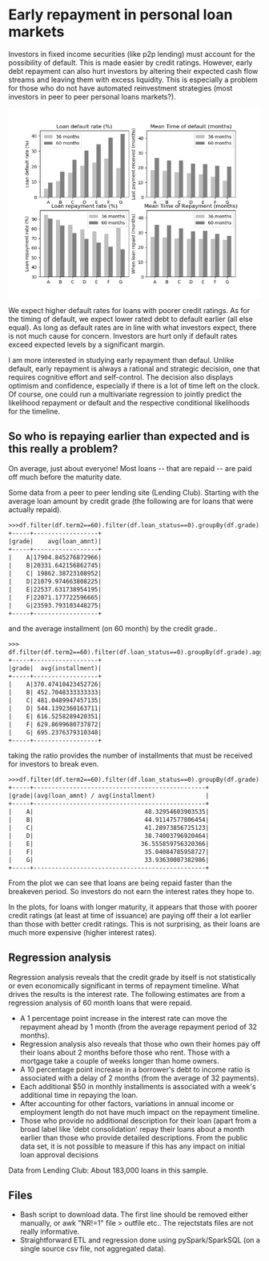 # Early repayment in personal loan markets
Investors in fixed income securities (like p2p lending) must account for the possibility of default. This is made easier by credit ratings. However, early debt repayment can also hurt investors by altering their expected cash flow streams and leaving them with excess liquidity. This is especially a problem for those who do not have automated reinvestment strategies (most investors in peer to peer personal loans markets?).

![LC Default and Repayment plot](./subplotsNoError.png)

We expect higher default rates for loans with poorer credit ratings. As for the timing of default, we expect lower rated debt to default earlier (all else equal). As long as default rates are in line with what investors expect, there is not much cause for concern. Investors are hurt only if default rates exceed expected levels by a significant margin.

I am more interested in studying early repayment than defaul. Unlike default, early repayment is always a rational and strategic decision, one that requires cognitive effort and self-control. The decision also displays optimism and confidence, especially if there is a lot of time left on the clock. Of course, one could run a multivariate regression to jointly predict the likelihood repayment or default and the respective conditional likelihoods for the timeline.

## So who is repaying earlier than expected and is this really a problem?

On average, just about everyone! Most loans -- that are repaid -- are paid off much before the maturity date.

Some data from a peer to peer lending site (Lending Club). Starting with the average loan amount by credit grade (the following are for loans that were actually repaid).


    >>>df.filter(df.term2==60).filter(df.loan_status==0).groupBy(df.grade).agg(F.mean(df.loan_amnt)).sort(df.grade).show()
    +-----+------------------+                                                      
    |grade|    avg(loan_amnt)|
    +-----+------------------+
    |    A|17904.845276872966|
    |    B|20331.642156862745|
    |    C| 19862.38723108952|
    |    D|21079.974663808225|
    |    E|22537.631738954195|
    |    F|22071.177722596665|
    |    G|23593.793103448275|
    +-----+------------------+

and the average installment (on 60 month) by the credit grade..


    >>> df.filter(df.term2==60).filter(df.loan_status==0).groupBy(df.grade).agg(F.mean(df.installment)).sort(df.grade).show()
    +-----+------------------+                                                      
    |grade|  avg(installment)|
    +-----+------------------+
    |    A|370.47410423452726|
    |    B| 452.7048333333333|
    |    C| 481.0489947457135|
    |    D| 544.1392360163711|
    |    E| 616.5258289420351|
    |    F| 629.8699680737872|
    |    G| 695.2376379310348|
    +-----+------------------+

taking the ratio provides the number of installments that must be received for investors to break even.


    >>>df.filter(df.term2==60).filter(df.loan_status==0).groupBy(df.grade).agg(F.mean(df.loan_amnt)/F.mean(df.installment)).sort(df.grade).show()
    +-----+------------------------------------------------+                        
    |grade|(avg(loan_amnt) / avg(installment)              |
    +-----+------------------------------------------------+
    |    A|                               48.32954603903535|
    |    B|                               44.91147577806454|
    |    C|                               41.28973856725123|
    |    D|                               38.74003796920464|
    |    E|                              36.555859756320366|
    |    F|                               35.04084785958727|
    |    G|                               33.93630007382986|
    +-----+------------------------------------------------+


From the plot we can see that loans are being repaid faster than the breakeven period. So investors do not earn the interest rates they hope to.


In the plots, for loans with longer maturity, it appears that those with poorer credit ratings (at least at time of issuance) are paying off their a lot earlier than those with better credit ratings. This is not surprising, as their loans are much more expensive (higher interest rates).


## Regression analysis

Regression analysis reveals that the credit grade by itself is not statistically or even economically significant in terms of repayment timeline. What drives the results is the interest rate. The following estimates are from a regression analysis of 60 month loans that were repaid.

* A 1 percentage point increase in the interest rate can move the repayment ahead by 1 month (from the average repayment period of 32 months). 
* Regression analysis also reveals that those who own their homes pay off their loans about 2 months before those who rent. Those with a mortgage take a couple of weeks longer than home owners.
* A 10 percentage point increase in a borrower's debt to income ratio is associated with a delay of 2 months (from the average of 32 payments).
* Each additional $50 in monthly installments is associated with a week's additional time in repaying the loan.
* After accounting for other factors, variations in annual income or employment length do not have much impact on the repayment timeline. 
* Those who provide no additional description for their loan (apart from a broad label like 'debt consolidation' repay their loans about a month earlier than those who provide detailed descriptions. From the public data set, it is not possible to measure if this has any impact on initial loan approval decisions

Data from Lending Club: About 183,000 loans in this sample.
## Files
* Bash script to download data. The first line should be removed either manually, or awk "NR!=1" file > outfile etc.. The rejectstats files are not really informative.
* Straightforward ETL and regression done using pySpark/SparkSQL (on a single source csv file, not aggregated data).
